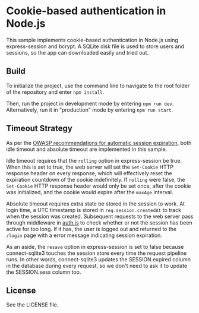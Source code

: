 # Cookie-based authentication in Node.js

This sample implements cookie-based authentication in Node.js using express-session and bcrypt.
A SQLite disk file is used to store users and sessions, so the app can downloaded easily and tried
out.

## Build

To initialize the project, use the command line to navigate to the root folder of the repository and enter `npm install`.

Then, run the project in development mode by entering `npm run dev`. Alternatively, run it in "production" mode by entering `npm run start`.

## Timeout Strategy

As per the [OWASP recommendations for automatic session expiration](https://cheatsheetseries.owasp.org/cheatsheets/Session_Management_Cheat_Sheet.html#automatic-session-expiration),
both idle timeout and absolute timeout are implemented in this sample.

Idle timeout requires that the ```rolling``` option in express-session be true. When this is set to
true, the web server will set the ```Set-Cookie``` HTTP response header on every response, which
will effectively reset the expiration countdown of the cookie indefinitely. If ```rolling``` were false,
the ```Set-Cookie``` HTTP response header would only be set once, after the cookie was initialized,
and the cookie would expire after the ```maxAge``` interval.

Absolute timeout requires extra state be stored in the session to work. At login time, a UTC timestamp
is stored in ```req.session.createdAt``` to track when the session was created. Subsequent requests to
the web server pass through middleware in [auth.js](https://www.google.com) to check whether or not the
session has been active for too long. If it has, the user is logged out and returned to the ```/login```
page with a error message indicating session expiration.

As an aside, the ```resave``` option in express-session is set to false because connect-sqlite3 touches
the session store every time the request pipeline runs. In other words, connect-sqlite3 updates the 
SESSION.expired column in the database during every request, so we don't need to ask it to update the
SESSION.sess column too.

## License

See the LICENSE file.
